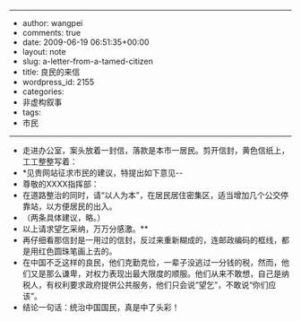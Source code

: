 - --
- author: wangpei
- comments: true
- date: 2009-06-19 06:51:35+00:00
- layout: note
- slug: a-letter-from-a-tamed-citizen
- title: 良民的来信
- wordpress_id: 2155
- categories:
- 非虚构叙事
- tags:
- 市民
- --
- 走进办公室，案头放着一封信，落款是本市一居民。剪开信封，黄色信纸上，工工整整写着：
- *见贵网站征求市民的建议，特提出如下意见--
- 尊敬的XXXX指挥部：
- 在道路整治的同时，请“以人为本”，在居民居住密集区，适当增加几个公交停靠站，以方便居民的出入。
- （两条具体建议，略。）
- 以上请求望乞采纳，万万分感激。**
- 再仔细看那信封是一用过的信封，反过来重新糊成的，连邮政编码的框线，都是用红色圆珠笔画上去的。
- 在中国不乏这样的良民，他们克勤克俭，一辈子没逃过一分钱的税，然而，他们又是那么谦卑，对权力表现出最大限度的顺服。他们从来不敢想，自己是纳税人，有权利要求政府提供公共服务，他们只会说“望乞”，不敢说“你们应该”。
- 结论一句话：统治中国国民，真是中了头彩！
